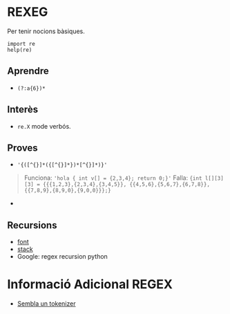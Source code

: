 REXEG
=====
Per tenir nocions bàsiques.
```
import re
help(re)
```

## Aprendre
- `(?:a{6})*`

## Interès
- `re.X` mode verbós.

## Proves
- `'{([^{}]*({[^{}]*})*[^{}]*)}'`
> Funciona: `'hola { int v[] = {2,3,4}; return 0;}'`
> Falla: `{int l[][3][3] = {{{1,2,3},{2,3,4},{3,4,5}}, {{4,5,6},{5,6,7},{6,7,8}},{{7,8,9},{8,9,0},{9,0,0}}};}`
-

## Recursions
- [font](http://www.regular-expressions.info/recurse.html#balanced)
- [stack](https://stackoverflow.com/questions/546433/regular-expression-to-match-outer-brackets)
- Google: regex recursion python

# Informació Adicional REGEX
- [Sembla un tokenizer](https://docs.python.org/3.6/library/re.html#re-objects)
